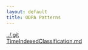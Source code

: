 ```yaml
---
layout: default
title: ODPA Patterns
---
```

  
[../.git](../.git)  
[TimeIndexedClassification.md](../.gitTimeIndexedClassification)  
